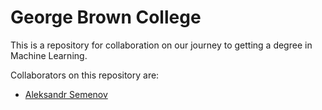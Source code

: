 # George Brown College
This is a repository for collaboration on our journey to getting a degree in Machine Learning.

Collaborators on this repository are:
* [Aleksandr Semenov](https://github.com/alex-andrero)